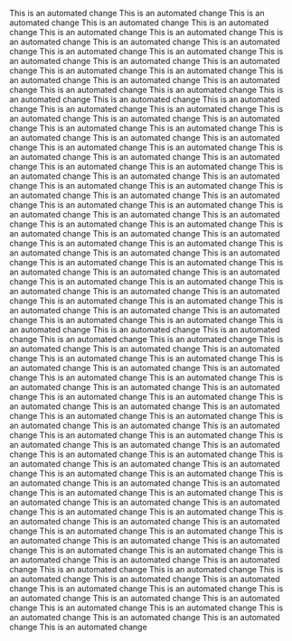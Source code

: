 This is an automated change
This is an automated change
This is an automated change
This is an automated change
This is an automated change
This is an automated change
This is an automated change
This is an automated change
This is an automated change
This is an automated change
This is an automated change
This is an automated change
This is an automated change
This is an automated change
This is an automated change
This is an automated change
This is an automated change
This is an automated change
This is an automated change
This is an automated change
This is an automated change
This is an automated change
This is an automated change
This is an automated change
This is an automated change
This is an automated change
This is an automated change
This is an automated change
This is an automated change
This is an automated change
This is an automated change
This is an automated change
This is an automated change
This is an automated change
This is an automated change
This is an automated change
This is an automated change
This is an automated change
This is an automated change
This is an automated change
This is an automated change
This is an automated change
This is an automated change
This is an automated change
This is an automated change
This is an automated change
This is an automated change
This is an automated change
This is an automated change
This is an automated change
This is an automated change
This is an automated change
This is an automated change
This is an automated change
This is an automated change
This is an automated change
This is an automated change
This is an automated change
This is an automated change
This is an automated change
This is an automated change
This is an automated change
This is an automated change
This is an automated change
This is an automated change
This is an automated change
This is an automated change
This is an automated change
This is an automated change
This is an automated change
This is an automated change
This is an automated change
This is an automated change
This is an automated change
This is an automated change
This is an automated change
This is an automated change
This is an automated change
This is an automated change
This is an automated change
This is an automated change
This is an automated change
This is an automated change
This is an automated change
This is an automated change
This is an automated change
This is an automated change
This is an automated change
This is an automated change
This is an automated change
This is an automated change
This is an automated change
This is an automated change
This is an automated change
This is an automated change
This is an automated change
This is an automated change
This is an automated change
This is an automated change
This is an automated change
This is an automated change
This is an automated change
This is an automated change
This is an automated change
This is an automated change
This is an automated change
This is an automated change
This is an automated change
This is an automated change
This is an automated change
This is an automated change
This is an automated change
This is an automated change
This is an automated change
This is an automated change
This is an automated change
This is an automated change
This is an automated change
This is an automated change
This is an automated change
This is an automated change
This is an automated change
This is an automated change
This is an automated change
This is an automated change
This is an automated change
This is an automated change
This is an automated change
This is an automated change
This is an automated change
This is an automated change
This is an automated change
This is an automated change
This is an automated change
This is an automated change
This is an automated change
This is an automated change
This is an automated change
This is an automated change
This is an automated change
This is an automated change
This is an automated change
This is an automated change
This is an automated change
This is an automated change
This is an automated change
This is an automated change
This is an automated change
This is an automated change
This is an automated change
This is an automated change
This is an automated change
This is an automated change
This is an automated change
This is an automated change
This is an automated change
This is an automated change
This is an automated change
This is an automated change
This is an automated change
This is an automated change

